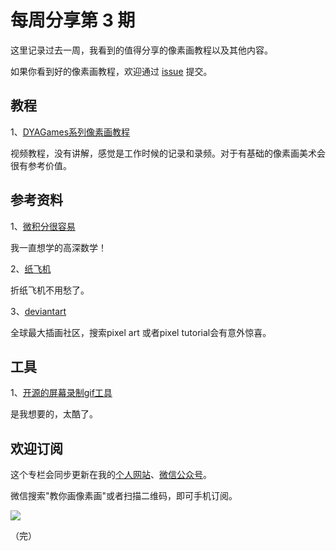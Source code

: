 # 每周分享第 3 期

这里记录过去一周，我看到的值得分享的像素画教程以及其他内容。

如果你看到好的像素画教程，欢迎通过 [issue](https://github.com/pixel32/Weekly_PixelartTutorials/issues) 提交。

## 教程

1、[DYAGames系列像素画教程](https://www.youtube.com/channel/UC3DZ93Nbou0F4P85Xnq4Ogw)

视频教程，没有讲解，感觉是工作时候的记录和录频。对于有基础的像素画美术会很有参考价值。


## 参考资料

1、[微积分很容易](http://calculusmadeeasy.org/) 

我一直想学的高深数学！

2、[纸飞机](https://www.foldnfly.com/#/1-1-1-1-1-1-1-1-2) 

折纸飞机不用愁了。

3、[deviantart](http://t.cn/E2z9snH) 

全球最大插画社区，搜索pixel art 或者pixel tutorial会有意外惊喜。

## 工具

1、[开源的屏幕录制gif工具](https://www.screentogif.com/?l=zh_cn)

是我想要的，太酷了。


## 欢迎订阅

这个专栏会同步更新在我的[个人网站](http://www.32pixel.com)、[微信公众号](http://weixin.sogou.com/weixin?type=1&query=教你画像素画)。

微信搜索"教你画像素画"或者扫描二维码，即可手机订阅。

![](http://32pixel.com/wordpress/wp-content/uploads/2018/10/gongzonghao-236x300.png)

（完）


